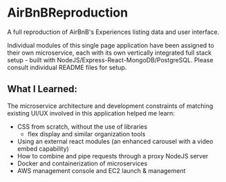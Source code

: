 # AirBnBReproduction

A full reproduction of AirBnB's Experiences listing data and user interface.

Individual modules of this single page application have been assigned to their own microservice, each with its own vertically integrated full stack setup - built with NodeJS/Express-React-MongoDB/PostgreSQL. 
Please consult individual README files for setup.


## What I Learned:

The microservice architecture and development constraints of matching existing UI/UX involved in this application helped me learn:

- CSS from scratch, without the use of libraries
  - flex display and similar organization tools
- Using an external react modules (an enhanced carousel with a video embed capability)
- How to combine and pipe requests through a proxy NodeJS server
- Docker and containerization of microservices
- AWS management console and EC2 launch & management
